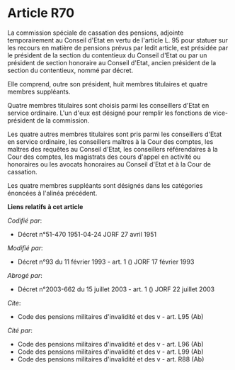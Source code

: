 # Article R70

La commission spéciale de cassation des pensions, adjointe temporairement au Conseil d'Etat en vertu de l'article L. 95 pour
statuer sur les recours en matière de pensions prévus par ledit article, est présidée par le président de la section du
contentieux du Conseil d'Etat ou par un président de section honoraire au Conseil d'Etat, ancien président de la section du
contentieux, nommé par décret.

Elle comprend, outre son président, huit membres titulaires et quatre membres suppléants.

Quatre membres titulaires sont choisis parmi les conseillers d'Etat en service ordinaire. L'un d'eux est désigné pour remplir
les fonctions de vice-président de la commission.

Les quatre autres membres titulaires sont pris parmi les conseillers d'Etat en service ordinaire, les conseillers maîtres à
la Cour des comptes, les maîtres des requêtes au Conseil d'Etat, les conseillers référendaires à la Cour des comptes, les
magistrats des cours d'appel en activité ou honoraires ou les avocats honoraires au Conseil d'Etat et à la Cour de cassation.

Les quatre membres suppléants sont désignés dans les catégories énoncées à l'alinéa précédent.

**Liens relatifs à cet article**

_Codifié par_:

  - Décret n°51-470 1951-04-24 JORF 27 avril 1951

_Modifié par_:

  - Décret n°93 du 11 février 1993 - art. 1 () JORF 17 février 1993

_Abrogé par_:

  - Décret n°2003-662 du 15 juillet 2003 - art. 1 () JORF 22 juillet 2003

_Cite_:

  - Code des pensions militaires d'invalidité et des v - art. L95 (Ab)

_Cité par_:

  - Code des pensions militaires d'invalidité et des v - art. L96 (Ab)
  - Code des pensions militaires d'invalidité et des v - art. L99 (Ab)
  - Code des pensions militaires d'invalidité et des v - art. R88 (Ab)
